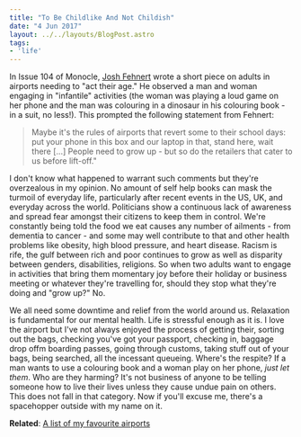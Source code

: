 ```yaml
---
title: "To Be Childlike And Not Childish"
date: "4 Jun 2017"
layout: ../../layouts/BlogPost.astro
tags:
- 'life'
---
```


In Issue 104 of Monocle, [Josh Fehnert](https://monocle.com/contributors/josh-fehnert/) wrote a short piece on adults in airports needing to "act their age." He observed a man and woman engaging in "infantile" activities (the woman was playing a loud game on her phone and the man was colouring in a dinosaur in his colouring book - in a suit, no less!). This prompted the following statement from Fehnert:

> Maybe it's the rules of airports that revert some to their school days: put your phone in this box and our laptop in that, stand here, wait there [...] People need to grow up - but so do the retailers that cater to us before lift-off."

I don't know what happened to warrant such comments but they're overzealous in my opinion. No amount of self help books can mask the turmoil of everyday life, particularly after recent events in the US, UK, and everyday across the world. Politicians show a continuous lack of awareness and spread fear amongst their citizens to keep them in control. We're constantly being told the food we eat causes any number of ailments - from dementia to cancer - and some may well contribute to that and other health problems like obesity, high blood pressure, and heart disease. Racism is rife, the gulf between rich and poor continues to grow as well as disparity between genders, disabilities, religions. So when two adults want to engage in activities that bring them momentary joy before their holiday or business meeting or whatever they're travelling for, should they stop what they're doing and "grow up?" No.

We all need some downtime and relief from the world around us. Relaxation is fundamental for our mental health. Life is stressful enough as it is. I love the airport but I've not always enjoyed the process of getting their, sorting out the bags, checking you've got your passport, checking in, baggage drop offm boarding passes, going through customs, taking stuff out of your bags, being searched, all the incessant queueing. Where's the respite? If a man wants to use a colouring book and a woman play on her phone, _just let them_. Who are they harming? It's not business of anyone to be telling someone how to live their lives unless they cause undue pain on others. This does not fall in that category. Now if you'll excuse me, there's a spacehopper outside with my name on it.

**Related**: [A list of my favourite airports](/list/list-of-favourite-airports/)
